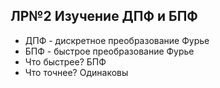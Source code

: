 ## ЛР№2 Изучение ДПФ и БПФ

* ДПФ - дискретное преобразование Фурье
* БПФ - быстрое преобразование Фурье
* Что быстрее? БПФ
* Что точнее? Одинаковы
